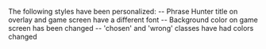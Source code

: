 
The following styles have been personalized:
-- Phrase Hunter title on overlay and game screen have a different font
-- Background color on game screen has been changed
-- 'chosen' and 'wrong' classes have had colors changed
